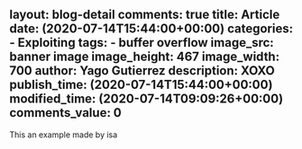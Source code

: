 layout: blog-detail
comments: true
title: Article
date: (2020-07-14T15:44:00+00:00)
categories:
    - Exploiting
tags:
    - buffer overflow
image_src: banner image
image_height: 467
image_width: 700
author: Yago Gutierrez
description: XOXO
publish_time: (2020-07-14T15:44:00+00:00)
modified_time: (2020-07-14T09:09:26+00:00)
comments_value: 0
---

This an example made by isa
